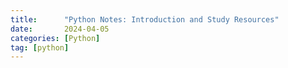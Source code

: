 ```yaml
---
title:      "Python Notes: Introduction and Study Resources"
date:       2024-04-05
categories: [Python]
tag: [python]
---
```

